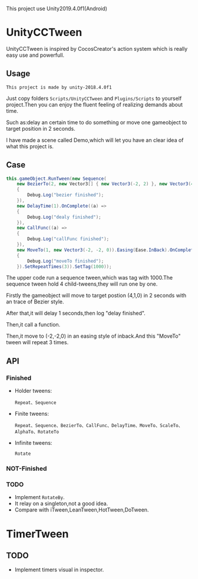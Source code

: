 This project use Unity2019.4.0f1(Android)

# UnityCCTween

UnityCCTween is inspired by CocosCreator's action system which is really easy use and powerfull.


## Usage
``This project is made by unity-2018.4.0f1``

Just copy folders ``Scripts/UnityCCTween`` and ``Plugins/Scripts`` to yourself project.Then you can enjoy the fluent feeling of realizing demands about time.

Such as:delay an certain time to do something or move one gameobject to target position in 2 seconds.

I have made a scene called Demo,which will let you have an clear idea of what this project is.

## Case
``` csharp
this.gameObject.RunTween(new Sequence(
    new BezierTo(2, new Vector3[] { new Vector3(-2, 2) }, new Vector3(4, 1, 0)).OnComplete((a) =>
    {
        Debug.Log("bezier finished");
    }),
    new DelayTime(1).OnComplete((a) =>
    {
        Debug.Log("dealy finished");
    }),
    new CallFunc((a) =>
    {
        Debug.Log("callFunc finished");
    }),
    new MoveTo(1, new Vector3(-2, -2, 0)).Easing(Ease.InBack).OnComplete((a) =>
    {
        Debug.Log("moveTo finished");
    }).SetRepeatTimes(3)).SetTag(1000));


```
The upper code run a sequence tween,which was tag with 1000.The sequence tween hold 4 child-tweens,they will run one by one.

Firstly the gameobject will move to target postion (4,1,0) in 2 seconds with an trace of Bezier style.

After that,it will delay 1 seconds,then log "delay finished".

Then,it call a function.

Then,it move to (-2,-2,0) in an easing style of inback.And this "MoveTo" tween will repeat 3 times.

## API
### Finished
- Holder tweens:

    ``Repeat、Sequence``

- Finite tweens:

    ``Repeat、Sequence、BezierTo、CallFunc、DelayTime、MoveTo、ScaleTo、AlphaTo、RotateTo``

- Infinite tweens:

    ``Rotate``
### NOT-Finished

### TODO
- Implement ``RotateBy``.
- It relay on a singleton,not a good idea.
- Compare with iTween,LeanTween,HotTween,DoTween.

# TimerTween
## TODO
- Implement timers visual in inspector.
